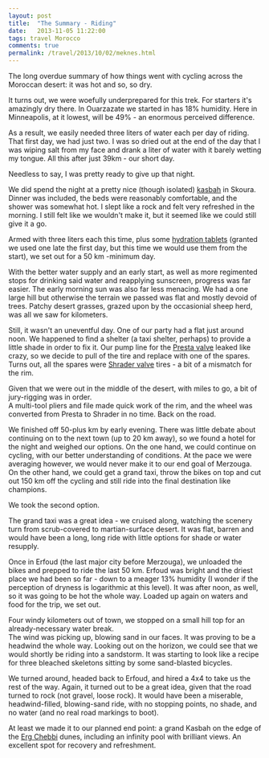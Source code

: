 ```yaml
---
layout: post
title:  "The Summary - Riding"
date:   2013-11-05 11:22:00
tags: travel Morocco
comments: true
permalink: /travel/2013/10/02/meknes.html
---
```


The long overdue summary of how things went with cycling across the Moroccan desert: it was hot and 
so, so dry.

It turns out, we were woefully underprepared for this trek.  For starters it's amazingly dry there. 
In Ouarzazate we started in has 18% humidity.  Here in Minneapolis, at it lowest, will be 49% - an 
enormous perceived difference.  

As a result, we easily needed three liters of water each per day of riding.  That first day, we had just 
two.  I was so dried out at the end of the day that I was wiping salt from my face and drank a liter 
of water with it barely wetting my tongue. All this after just 39km - our short day. 

Needless to say, I was pretty ready to give up that night.  

We did spend the night at a pretty nice (though isolated) [kasbah](https://en.wikipedia.org/wiki/Kasbah) in Skoura.
Dinner was included, the beds were reasonably comfortable, and the shower was somewhat hot.  I slept like 
a rock and felt very refreshed in the morning.  I still felt like we wouldn't make it, but it seemed like we
could still give it a go. 

Armed with three liters each this time, plus some [hydration tablets](http://www.rei.com/product/791943/nuun-active-hydration-tablets-4-flavor-variety-box) (granted we used one late the 
first day, but this time we would use them from the start), we set out for a 50 km -minimum day. 

With the better water supply and an early start, as well as more regimented stops for drinking said water and
reapplying sunscreen, progress was far easier. The early morning sun was also far less menacing. We had a one 
large hill but otherwise the terrain we passed was flat and mostly devoid of trees.  Patchy desert grasses, 
grazed upon by the occasionial sheep herd, was all we saw for kilometers.

Still, it wasn't an uneventful day.  One of our party had a flat just around noon.  We happened to find a 
shelter (a taxi shelter, perhaps) to provide a little shade in order to fix it.  Our pump line for the 
[Presta valve](https://en.wikipedia.org/wiki/Presta_valve) leaked like crazy, so we decide to pull of the tire and replace with one of the spares.  
Turns out, all the spares were [Shrader valve](https://en.wikipedia.org/wiki/Schrader_valve) tires - a bit of a mismatch for the rim.  

Given that we were out in the middle of the desert, with miles to go, a bit of jury-rigging was in order.  
A multi-tool pliers and file made quick work of the rim, and the wheel was converted from Presta to Shrader 
in no time.  Back on the road.

We finished off 50-plus km by early evening.  There was little debate about continuing on to the next town 
(up to 20 km away), so we found a hotel for the night and weighed our options.  On the one hand, we could 
continue on cycling, with our better understanding of conditions.  At the pace we were averaging however, 
we would never make it to our end goal of Merzouga.  On the other hand, we could get a grand taxi, throw 
the bikes on top and cut out 150 km off the cycling and still ride into the final destination like champions. 

We took the second option.

The grand taxi was a great idea - we cruised along, watching the scenery turn from scrub-covered to 
martian-surface desert.  It was flat, barren and would have been a long, long ride with little options for 
shade or water resupply.  

Once in Erfoud (the last major city before Merzouga), we unloaded the bikes and prepped to ride the last 50 km.
Erfoud was bright and the driest place we had been so far - down to a meager 13% humidity (I wonder if the 
perception of dryness is logarithmic at this level). It was after noon, as well, so it was going to be hot 
the whole way.  Loaded up again on waters and food for the trip, we set out.  

Four windy kilometers out of town, we stopped on a small hill top for an already-necessary water break.  
The wind was picking up, blowing sand in our faces.  It was proving to be a headwind the whole way.  Looking 
out on the horizon, we could see that we would shortly be riding into a sandstorm.  It was starting to look
like a recipe for three bleached skeletons sitting by some sand-blasted bicycles.

We turned around, headed back to Erfoud, and hired a 4x4 to take us the rest of the way.  Again, it turned out 
to be a great idea, given that the road turned to rock (not gravel, loose rock).  It would have been a 
miserable, headwind-filled, blowing-sand ride, with no stopping points, no shade, and no water (and no real 
road markings to boot). 

At least we made it to our planned end point: a grand Kasbah on the edge of the [Erg Chebbi](https://en.wikipedia.org/wiki/Erg_Chebbi) dunes, 
including an infinity pool with brilliant views.  An excellent spot for recovery and refreshment. 

